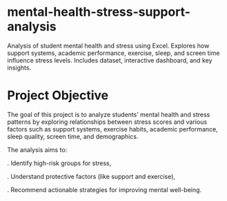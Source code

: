# mental-health-stress-support-analysis
Analysis of student mental health and stress using Excel. Explores how support systems, academic performance, exercise, sleep, and screen time influence stress levels. Includes dataset, interactive dashboard, and key insights.

# Project Objective

The goal of this project is to analyze students’ mental health and stress patterns by exploring relationships between stress scores and various factors such as support systems, exercise habits, academic performance, sleep quality, screen time, and demographics.

The analysis aims to:

. Identify high-risk groups for stress,

. Understand protective factors (like support and exercise),

. Recommend actionable strategies for improving mental well-being.

